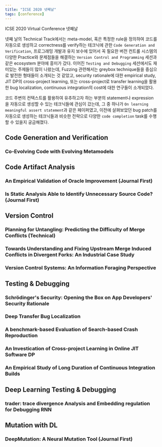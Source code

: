 ```yaml
---
title: "ICSE 2020 넷째날"
tags: [conference]
---
```


ICSE 2020 Virtual Conference 넷째날

<!--more-->

넷째 날의 Technical Track에서는 meta-model, 혹은 특정한 rule을 정의하여 코드를 자동으로 생성하고 correctness를 verify하는 테크닉에 관한 `Code Generation and Verification`, 프로그래밍 개발과 유지 보수에 있어서 꼭 필요한 버전 컨트롤 시스템의 다양한 Practice와 문제점들을 해결하는 `Version Control and Programming` 세션과 같은 ecosystem 분야에 흥미가 갔다. 이어진 `Testing and Debugging` 세션에서도 재미있는 주제들이 많이 나왔는데, Fuzzing 관련해서는 greybox technique들을 중심으로 발전한 형태들이 소개되는 것 같았고, security rationale에 대한 empirical study, JIT DP의 cross-project learning, 또는 cross-project로 transfer learning을 활용한 bug localization, continuous integration의 cost에 대한 연구들이 소개되었다. 

코드 주변의 컨텍스트를 활용하여 유추하고자 하는 부분의 statement나 expression을 자동으로 생성할 수 있는 테크닉들에 관심이 갔는데, 그 중 하나가 `On learning meaningful assert statement`과 같은 페이퍼였고, 이전에 살펴보았던 bug patch를 자동으로 생성하는 테크닉들과 비슷한 전략으로 다양한 `code completion` task를 수행할 수 있을지 궁금해졌다.



## Code Generation and Verification
### Co-Evolving Code with Evolving Metamodels

## Code Artifact Analysis
### An Empirical Validation of Oracle Improvement (Journal First)
### Is Static Analysis Able to Identify Unnecessary Source Code? (Journal First)

## Version Control 
### Planning for Untangling: Predicting the Difficulty of Merge Conflicts (Technical)
### Towards Understanding and Fixing Upstream Merge Induced Conflicts in Divergent Forks: An Industrial Case Study
### Version Control Systems: An Information Foraging Perspective

## Testing & Debugging
### Schrödinger's Security: Opening the Box on App Developers' Security Rationale
### Deep Transfer Bug Localization
### A benchmark-based Evaluation of Search-based Crash Reproduction
### An Investication of Cross-project Learning in Online JIT Software DP
### An Empirical Study of Long Duration of Continuous Integration Builds


## Deep Learning Testing & Debugging
### trader: trace divergence Analysis and Embedding regulation for Debugging RNN

## Mutation with DL
### DeepMutation: A Neural Mutation Tool (Journal First)